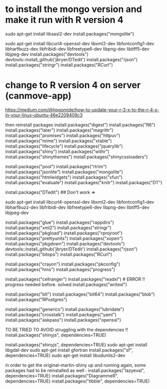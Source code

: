 # to install the mongo version and make it run with R version 4
sudo apt-get install libsasl2-dev
install.packages("mongolite")


sudo apt-get install libcurl4-openssl-dev libxml2-dev libfontconfig1-dev libharfbuzz-dev libfribidi-dev libfreetype6-dev libpng-dev libtiff5-dev libjpeg-dev
install.packages("devtools")
devtools::install_github('jbryer/DTedit')
install.packages("rjson")
install.packages("stringr")
install.packages("RCurl")




# change to R version 4 on server (canmove-app)
https://medium.com/@hpgomide/how-to-update-your-r-3-x-to-the-r-4-x-in-your-linux-ubuntu-46e2209409c3

then reinstall packages
install.packages("digest")
install.packages("R6")
install.packages("later")
install.packages("magrittr")
install.packages("promises")
install.packages("httpuv")
install.packages("mime")
install.packages("xtable")
install.packages("lifecycle")
install.packages("jquerylib")
install.packages("shiny")
install.packages("withr")
install.packages("shinythemes")
install.packages("shinycssloaders")

install.packages("pool")
install.packages("rtrim")
install.packages("jsonlite")
install.packages("mongolite")
install.packages("htmlwidgets")
install.packages("xfun")
install.packages("evaluate")
install.packages("knitr")
install.packages("DT")

install.packages("DTedit") ## Don't work =>

sudo apt-get install libcurl4-openssl-dev libxml2-dev libfontconfig1-dev libharfbuzz-dev libfribidi-dev libfreetype6-dev libpng-dev libtiff5-dev libjpeg-dev

install.packages("glue")
install.packages("rappdirs")
install.packages("xml2")
install.packages("stringr")
install.packages("pkgload")
install.packages("rprojroot")
install.packages("prettyunits")
install.packages("xopen")
install.packages("pkgdown")
install.packages("devtools")
devtools::install_github('jbryer/DTedit')
install.packages("rjson")
install.packages("bitops")
install.packages("RCurl")

install.packages("crayon")
install.packages("pkconfig")
install.packages("hms")
install.packages("progress")

install.packages("cellranger")
install.packages("readxl") # ERROR !! progress needed before. solved
install.packages("writexl")

install.packages("bit")
install.packages("bit64")
install.packages("blob")
install.packages("RPostgres")

install.packages("generics")
install.packages("lubridate")
install.packages("crosstalk")
install.packages("yaml")
install.packages("askpass")
install.packages("openssl")


TO BE TRIED TO AVOID struggling with the dependencies !!
install.packages("shinyjs", dependencies=TRUE)

install.packages("shinyjs", dependencies=TRUE)
sudo apt-get install libgdal-dev
sudo apt-get install gfortran
install.packages("sf", dependencies=TRUE)
sudo apt-get install libudunits2-dev


in order to get the original-martin-shiny up and running again, some packages had to be reinstalled as well :
install.packages("lazyeval", dependencies=TRUE)
install.packages("DiagrammeR", dependencies=TRUE)
install.packages("tibble", dependencies=TRUE)


